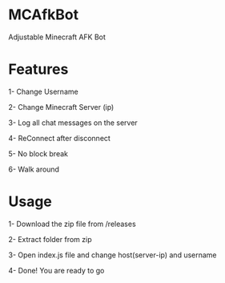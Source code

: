 # MCAfkBot
Adjustable Minecraft AFK Bot

# Features
1- Change Username

2- Change Minecraft Server (ip)

3- Log all chat messages on the server

4- ReConnect after disconnect

5- No block break

6- Walk around

# Usage
1- Download the zip file from /releases

2- Extract folder from zip

3- Open index.js file and change host(server-ip) and username

4- Done! You are ready to go
